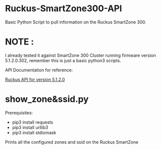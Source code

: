 # Ruckus-SmartZone300-API

Basic Python Script to pull information on the Ruckus SmartZone 300.


# NOTE : 

I already tested it against SmartZone 300 Cluster running firmware version 5.1.2.0.302, remember this is just a basic python3 scripts.


API Documentation for reference:

[Ruckus API for version 5.1.2.0](http://docs.ruckuswireless.com/smartzone/5.1.2/sz300-public-api-reference-guide-512.html#top/)


# show_zone&ssid.py

Prerequisites: 
- pip3 install requests 
- pip3 install urllib3 
- pip3 install stdiomask


Prints all the configured zones and ssid on the  Ruckus SmartZone

